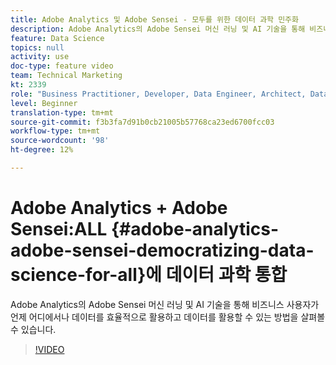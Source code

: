 ```yaml
---
title: Adobe Analytics 및 Adobe Sensei - 모두를 위한 데이터 과학 민주화
description: Adobe Analytics의 Adobe Sensei 머신 러닝 및 AI 기술을 통해 비즈니스 사용자가 언제 어디에서나 데이터를 효율적으로 활용하고 데이터를 활용할 수 있는 방법을 살펴볼 수 있습니다.
feature: Data Science
topics: null
activity: use
doc-type: feature video
team: Technical Marketing
kt: 2339
role: "Business Practitioner, Developer, Data Engineer, Architect, Data Architect, Administrator, Leader"
level: Beginner
translation-type: tm+mt
source-git-commit: f3b3fa7d91b0cb21005b57768ca23ed6700fcc03
workflow-type: tm+mt
source-wordcount: '98'
ht-degree: 12%

---
```



# Adobe Analytics + Adobe Sensei:ALL {#adobe-analytics-adobe-sensei-democratizing-data-science-for-all}에 데이터 과학 통합

Adobe Analytics의 Adobe Sensei 머신 러닝 및 AI 기술을 통해 비즈니스 사용자가 언제 어디에서나 데이터를 효율적으로 활용하고 데이터를 활용할 수 있는 방법을 살펴볼 수 있습니다.

>[!VIDEO](https://video.tv.adobe.com/v/25838/?quality=12)
